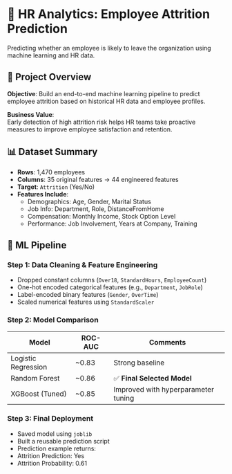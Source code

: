 # 🧠 HR Analytics: Employee Attrition Prediction

Predicting whether an employee is likely to leave the organization using machine learning and HR data.

## 📌 Project Overview

**Objective**: Build an end-to-end machine learning pipeline to predict employee attrition based on historical HR data and employee profiles.

**Business Value**:  
Early detection of high attrition risk helps HR teams take proactive measures to improve employee satisfaction and retention.

## 📊 Dataset Summary

- **Rows**: 1,470 employees  
- **Columns**: 35 original features → 44 engineered features  
- **Target**: `Attrition` (Yes/No)  
- **Features Include**:
  - Demographics: Age, Gender, Marital Status
  - Job Info: Department, Role, DistanceFromHome
  - Compensation: Monthly Income, Stock Option Level
  - Performance: Job Involvement, Years at Company, Training

## 🧪 ML Pipeline

### Step 1: Data Cleaning & Feature Engineering
- Dropped constant columns (`Over18`, `StandardHours`, `EmployeeCount`)
- One-hot encoded categorical features (e.g., `Department`, `JobRole`)
- Label-encoded binary features (`Gender`, `OverTime`)
- Scaled numerical features using `StandardScaler`

### Step 2: Model Comparison
| Model               | ROC-AUC | Comments                         |
|--------------------|---------|----------------------------------|
| Logistic Regression| ~0.83   | Strong baseline                  |
| Random Forest       | ~0.86   | ✅ **Final Selected Model**       |
| XGBoost (Tuned)     | ~0.85   | Improved with hyperparameter tuning|

### Step 3: Final Deployment
- Saved model using `joblib`
- Built a reusable prediction script
- Prediction example returns:
- Attrition Prediction: Yes
- Attrition Probability: 0.61


